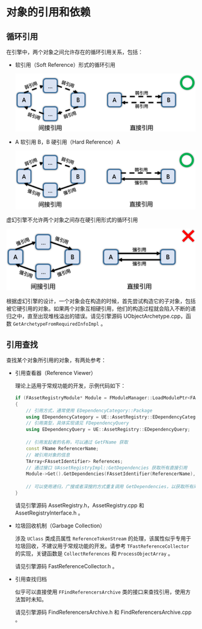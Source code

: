 # 对象的引用和依赖


## 循环引用

在引擎中，两个对象之间允许存在的循环引用关系，包括：

+ 软引用（Soft Reference）形式的循环引用

    ![](object_reference/soft&soft_reference_cycle.png)

+ A 软引用 B，B 硬引用（Hard Reference）A

    ![](object_reference/soft&hard_reference_cycle.png)

虚幻引擎不允许两个对象之间存在硬引用形式的循环引用

![](object_reference/hard&hard_reference_cycle.png)

根据虚幻引擎的设计，一个对象会在构造的时候，首先尝试构造它的子对象，包括被它硬引用的对象。如果两个对象互相硬引用，他们的构造过程就会陷入不断的递归之中，直至出现堆栈溢出的错误。请见引擎源码 UObjectArchetype\.cpp，函数 `GetArchetypeFromRequiredInfoImpl` 。


## 引用查找

查找某个对象所引用的对象，有两处参考：

+ 引用查看器（Reference Viewer）

    理论上适用于常规功能的开发，示例代码如下：

    ```cpp
    if (FAssetRegistryModule* Module = FModuleManager::LoadModulePtr<FAssetRegistryModule>(TEXT("AssetRegistry")))
    {
        // 引用方式，通常使用 EDependencyCategory::Package
        using EDependencyCategory = UE::AssetRegistry::EDependencyCategory;
        // 引用类型，具体实现请见 FDependencyQuery
        using EDependencyQuery = UE::AssetRegistry::EDependencyQuery;

        // 引用发起者的名称，可以通过 GetFName 获取
        const FName ReferencerName;
        // 被引用对象的信息
        TArray<FAssetIdentifier> References;
        // 通过接口 UAssetRegistryImpl::GetDependencies 获取所有直接引用
        Module->Get().GetDependencies(FAssetIdentifier(ReferencerName), References, EDependencyCategory::Package, EDependencyQuery::SearchableNameMask);

        // 可以使用递归，广搜或者深搜的方式重复调用 GetDependencies，以获取所有间接引用
    }
    ```

    请见引擎源码 AssetRegistry\.h，AssetRegistry\.cpp 和 AssetRegistryInterface\.h 。

+ 垃圾回收机制（Garbage Collection）

    涉及 `UClass` 类成员属性 `ReferenceTokenStream` 的处理，该属性似乎专用于垃圾回收，不建议用于常规功能的开发。请参考 `TFastReferenceCollector` 的实现，关键函数是 `CollectReferences` 和 `ProcessObjectArray` 。

    请见引擎源码 FastReferenceCollector\.h 。

+ 引用查找归档

    似乎可以直接使用 `FFindReferencersArchive` 类的接口来查找引用，使用方法暂时未知。

    请见引擎源码 FindReferencersArchive\.h 和 FindReferencersArchive\.cpp 。
